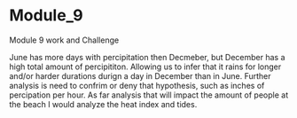 # Module_9
Module 9 work and Challenge

June has more days with percipitation then Decmeber, but December has a high total amount of percipititon. Allowing us to infer that it rains for longer and/or harder durations durign a day in December than in June. Further analysis is need to confrim or deny that hypothesis, such as inches of percipation per hour. As far analysis that will impact the amount of people at the beach I would analyze the heat index and tides. 
